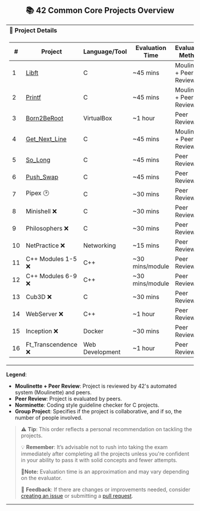 <h2 align="center">  📚 42 Common Core Projects Overview</h2>

<table>
<tr>
<th align="left">📝 Project Details</th>
</tr>
<tr>
<td>

| # | Project | Language/Tool | Evaluation Time | Evaluation Method | Norminette Required | Points | Group Project |
|---|---|---|---|---|---|---|---|
| 1️ | [Libft](https://github.com/DevAwizard/Libft_by_anwu-yan) | C | ~45 mins | Moulinette + Peer Review | ✅ Yes | 3 | ❌ No |
| 2️ | [Printf](https://github.com/DevAwizard/Printf_by_anwu-yan) | C | ~45 mins | Moulinette + Peer Review | ✅ Yes | 3 | ❌ No |
| 3️ | [Born2BeRoot](https://github.com/DevAwizard) | VirtualBox | ~1 hour | Peer Review | ❌ N/A | 3 | ❌ No |
| 4️ | [Get_Next_Line](https://github.com/DevAwizard/GetNextLine_by_anwuyan) | C | ~45 mins | Moulinette + Peer Review | ✅ Yes | 3 | ❌ No |
| 5️ | [So_Long](https://github.com/DevAwizard/So_Long_By_anwu-yan) | C | ~45 mins | Peer Review | ✅ Yes | 3 | ❌ No |
| 6️ | [Push_Swap](https://github.com/DevAwizard/PushSwap_by_an-wuyan) | C | ~45 mins | Peer Review | ✅ Yes | 3 | ❌ No |
| 7️ | Pipex 🕑 | C | ~30 mins | Peer Review | ✅ Yes | 3 | ❌ No |
| 8️ | Minishell ❌ | C | ~30 mins | Peer Review | ✅ Yes | 3 | 👥 Yes (2) |
| 9️ | Philosophers ❌ | C | ~30 mins | Peer Review | ✅ Yes | 3 | ❌ No |
| 10 | NetPractice ❌ | Networking | ~15 mins | Peer Review | ❌ N/A | 3 | ❌ No |
| 11 | C++ Modules 1-5 ❌ | C++ | ~30 mins/module | Peer Review | ❌ N/A | 2/module | ❌ No |
| 1️2️ | C++ Modules 6-9 ❌ | C++ | ~30 mins/module | Peer Review | ❌ N/A | 2/module | ❌ No |
| 1️3️ | Cub3D ❌| C | ~30 mins | Peer Review | ✅ Yes | 3 | 👥 Yes (2) |
| 1️4️ | WebServer ❌ | C++ | ~1 hour | Peer Review | ❌ N/A | 3 | 👥 Yes (2-3)|
| 1️5️ | Inception ❌| Docker | ~30 mins | Peer Review | ❌ N/A | 3 | ❌ No |
| 1️6️ | Ft_Transcendence ❌ | Web Development | ~1 hour | Peer Review | ❌ N/A | 3 | 👥 Yes (3-5) |

</td>
</tr>
</table>


**Legend**:

- **Moulinette + Peer Review**: Project is reviewed by 42's automated system (Moulinette) and peers.
- **Peer Review**: Project is evaluated by peers.
- **Norminette**: Coding style guideline checker for C projects.
- **Group Project**: Specifies if the project is collaborative, and if so, the number of people involved.

> ⚠️ **Tip**: This order reflects a personal recommendation on tackling the projects.
>
> 💡 **Remember**: It’s advisable not to rush into taking the exam immediately after completing all the projects unless you're confident in your ability to pass it with solid concepts and fewer attempts.
> 
> 📝**Note:** Evaluation time is an approximation and may vary depending on the evaluator.
>
> 💬 **Feedback**: If there are changes or improvements needed, consider [creating an issue](https://github.com/pasqualerossi/42-School-Guide/issues) or submitting a [pull request](https://github.com/pasqualerossi/42-School-Guide/pulls).


---
